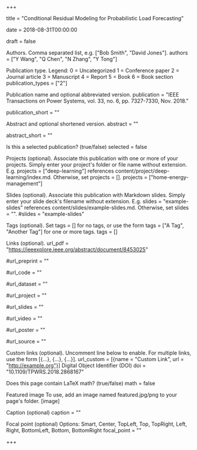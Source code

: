 +++

title = "Conditional Residual Modeling for Probabilistic Load Forecasting"

date = 2018-08-31T00:00:00

draft = false

Authors. Comma separated list, e.g. ["Bob Smith", "David Jones"].
authors = ["Y Wang", "Q Chen", "N Zhang", "Y Tong"]

Publication type.
Legend:
0 = Uncategorized
1 = Conference paper
2 = Journal article
3 = Manuscript
4 = Report
5 = Book
6 = Book section
publication_types = ["2"]

Publication name and optional abbreviated version.
publication = "IEEE Transactions on Power Systems, vol. 33, no. 6, pp. 7327-7330, Nov. 2018."

publication_short = ""

Abstract and optional shortened version.
abstract = ""

abstract_short = ""

Is this a selected publication? (true/false)
selected = false

Projects (optional).
Associate this publication with one or more of your projects.
Simply enter your project's folder or file name without extension.
E.g. projects = ["deep-learning"] references
content/project/deep-learning/index.md.
Otherwise, set projects = [].
projects = ["home-energy-management"]

Slides (optional).
Associate this publication with Markdown slides.
Simply enter your slide deck's filename without extension.
E.g. slides = "example-slides" references
content/slides/example-slides.md.
Otherwise, set slides = "".
#slides = "example-slides"

Tags (optional).
Set tags = [] for no tags, or use the form tags = ["A Tag", "Another Tag"] for one or more tags.
tags = []

Links (optional).
url_pdf = "https://ieeexplore.ieee.org/abstract/document/8453025"

#url_preprint = ""

#url_code = ""

#url_dataset = ""

#url_project = ""

#url_slides = ""

#url_video = ""

#url_poster = ""

#url_source = ""

Custom links (optional).
Uncomment line below to enable. For multiple links, use the form [{...}, {...}, {...}].
url_custom = [{name = "Custom Link", url = "http://example.org"}]
Digital Object Identifier (DOI)
doi = "10.1109/TPWRS.2018.2868167"

Does this page contain LaTeX math? (true/false)
math = false

Featured image
To use, add an image named featured.jpg/png to your page's folder.
[image]

Caption (optional)
caption = ""

Focal point (optional)
Options: Smart, Center, TopLeft, Top, TopRight, Left, Right, BottomLeft, Bottom, BottomRight
focal_point = ""

+++
